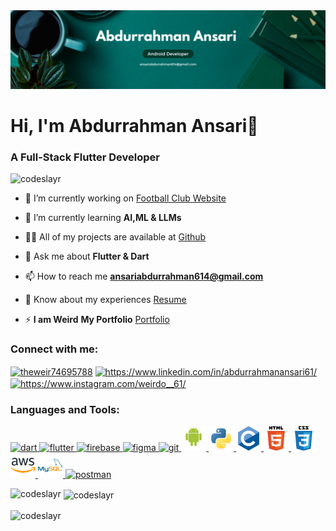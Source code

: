 <img src="https://raw.githubusercontent.com/codeslayr/codeslayr/main/Banner.png" alt=" banner that says Abdurrahman Ansari - Full0stack Developer">

<h1 align="left">Hi, I'm Abdurrahman Ansari👋</h1>
<h3 align="left">A Full-Stack Flutter Developer</h3>

<p align="left"> <img src="https://komarev.com/ghpvc/?username=codeslayr&label=Profile%20views&color=0e75b6&style=flat" alt="codeslayr" /> </p>


- 🔭 I’m currently working on [Football Club Website](https://clubdemo.7assists.com/)

- 🌱 I’m currently learning **AI,ML & LLMs**

- 👨‍💻 All of my projects are available at [Github](https://github.com/codeslayr)

- 💬 Ask me about **Flutter & Dart**

- 📫 How to reach me **ansariabdurrahman614@gmail.com**

- 📄 Know about my experiences [Resume](https://drive.google.com/file/d/1cKCP8J-W7ktVFwunCXPYxs8xGpkcvNu5/view)

- ⚡ **I am Weird**
 **My Portfolio** [Portfolio](https://abdurrahmanansari.netlify.app/)

<h3 align="left">Connect with me:</h3>
<p align="left">
<a href="https://twitter.com/theweir74695788" target="blank"><img align="center" src="https://raw.githubusercontent.com/rahuldkjain/github-profile-readme-generator/master/src/images/icons/Social/twitter.svg" alt="theweir74695788" height="30" width="40" /></a>
<a href="https://linkedin.com/in/https://www.linkedin.com/in/abdurrahmanansari61/" target="blank"><img align="center" src="https://raw.githubusercontent.com/rahuldkjain/github-profile-readme-generator/master/src/images/icons/Social/linked-in-alt.svg" alt="https://www.linkedin.com/in/abdurrahmanansari61/" height="30" width="40" /></a>
<a href="https://instagram.com/https://www.instagram.com/weirdo__61/" target="blank"><img align="center" src="https://raw.githubusercontent.com/rahuldkjain/github-profile-readme-generator/master/src/images/icons/Social/instagram.svg" alt="https://www.instagram.com/weirdo__61/" height="30" width="40" /></a>
</p>

<h3 align="left">Languages and Tools:</h3>
<p align="left"> <a href="https://dart.dev" target="_blank" rel="noreferrer"> <img src="https://www.vectorlogo.zone/logos/dartlang/dartlang-icon.svg" alt="dart" width="40" height="40"/> </a> 
<a href="https://flutter.dev" target="_blank" rel="noreferrer"> <img src="https://www.vectorlogo.zone/logos/flutterio/flutterio-icon.svg" alt="flutter" width="40" height="40"/> </a> 
<a href="https://firebase.google.com/" target="_blank" rel="noreferrer"> <img src="https://www.vectorlogo.zone/logos/firebase/firebase-icon.svg" alt="firebase" width="40" height="40"/> </a> 
<a href="https://www.figma.com/" target="_blank" rel="noreferrer"> <img src="https://www.vectorlogo.zone/logos/figma/figma-icon.svg" alt="figma" width="40" height="40"/> </a> 
<a href="https://git-scm.com/" target="_blank" rel="noreferrer"> <img src="https://www.vectorlogo.zone/logos/git-scm/git-scm-icon.svg" alt="git" width="40" height="40"/> </a> 
<a href="https://developer.android.com" target="_blank" rel="noreferrer"> <img src="https://raw.githubusercontent.com/devicons/devicon/master/icons/android/android-original-wordmark.svg" alt="android" width="40" height="40"/> </a> 
<a href="https://www.python.org" target="_blank" rel="noreferrer"> <img src="https://raw.githubusercontent.com/devicons/devicon/master/icons/python/python-original.svg" alt="python" width="40" height="40"/> </a>
<a href="https://www.cprogramming.com/" target="_blank" rel="noreferrer"> <img src="https://raw.githubusercontent.com/devicons/devicon/master/icons/c/c-original.svg" alt="c" width="40" height="40"/> </a> 
<a href="https://www.w3.org/html/" target="_blank" rel="noreferrer"> <img src="https://raw.githubusercontent.com/devicons/devicon/master/icons/html5/html5-original-wordmark.svg" alt="html5" width="40" height="40"/> </a> 
<a href="https://www.w3schools.com/css/" target="_blank" rel="noreferrer"> <img src="https://raw.githubusercontent.com/devicons/devicon/master/icons/css3/css3-original-wordmark.svg" alt="css3" width="40" height="40"/> </a> 
<a href="https://aws.amazon.com" target="_blank" rel="noreferrer"> <img src="https://raw.githubusercontent.com/devicons/devicon/master/icons/amazonwebservices/amazonwebservices-original-wordmark.svg" alt="aws" width="40" height="40"/> </a> 
<a href="https://www.mysql.com/" target="_blank" rel="noreferrer"> <img src="https://raw.githubusercontent.com/devicons/devicon/master/icons/mysql/mysql-original-wordmark.svg" alt="mysql" width="40" height="40"/> </a> 
<a href="https://postman.com" target="_blank" rel="noreferrer"> <img src="https://www.vectorlogo.zone/logos/getpostman/getpostman-icon.svg" alt="postman" width="40" height="40"/> </a> 
 </p>

<p><img align="left" src="https://github-readme-stats.vercel.app/api/top-langs?username=codeslayr&show_icons=true&locale=en&layout=compact" alt="codeslayr" /></p>

<p>&nbsp;<img align="center" src="https://github-readme-stats.vercel.app/api?username=codeslayr&show_icons=true&locale=en" alt="codeslayr" /></p>

<p><img align="center" src="https://github-readme-streak-stats.herokuapp.com/?user=codeslayr&" alt="codeslayr" /></p>
